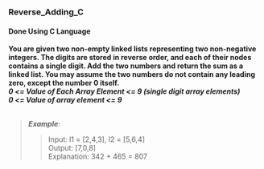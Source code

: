### Reverse_Adding_C 
#### Done Using C Language
**You are given two non-empty linked lists representing two non-negative integers. The digits are
stored in reverse order, and each of their nodes contains a single digit. Add the two numbers and return
the sum as a linked list. You may assume the two numbers do not contain any leading zero, except the number 0 itself.**
  <br>
***0 <= Value of Each Array Element <= 9 (single digit array elements)*** 
  <br> 
***0 <= Value of array element <= 9***
<br><br>
>***Example***: 
>>Input: l1 = [2,4,3], l2 = [5,6,4]
>>  <br>
>>Output: [7,0,8]
>>  <br>
>>Explanation: 342 + 465 = 807

